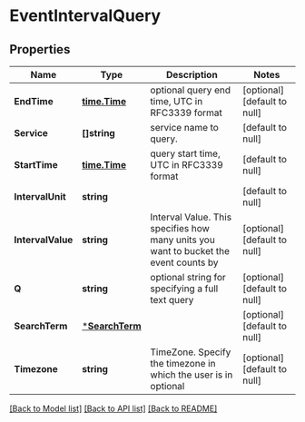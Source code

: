 # EventIntervalQuery

## Properties
Name | Type | Description | Notes
------------ | ------------- | ------------- | -------------
**EndTime** | [**time.Time**](time.Time.md) | optional query end time, UTC in RFC3339 format | [optional] [default to null]
**Service** | **[]string** | service name to query. | [default to null]
**StartTime** | [**time.Time**](time.Time.md) | query start time, UTC in RFC3339 format | [default to null]
**IntervalUnit** | **string** |  | [default to null]
**IntervalValue** | **string** | Interval Value. This specifies how many units you want to bucket the event counts by | [optional] [default to null]
**Q** | **string** | optional string for specifying a full text query | [optional] [default to null]
**SearchTerm** | [***SearchTerm**](SearchTerm.md) |  | [optional] [default to null]
**Timezone** | **string** | TimeZone. Specify the timezone in which the user is in optional | [optional] [default to null]

[[Back to Model list]](../README.md#documentation-for-models) [[Back to API list]](../README.md#documentation-for-api-endpoints) [[Back to README]](../README.md)

